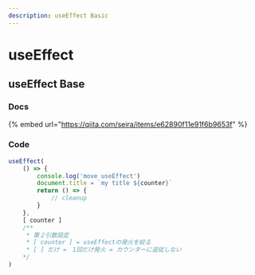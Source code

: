 ```yaml
---
description: useEffect Basic
---
```


# useEffect

## useEffect Base

### Docs

{% embed url="https://qiita.com/seira/items/e62890f11e91f6b9653f" %}

### Code

```javascript
useEffect(
    () => {
        console.log('move useEffect')
        document.title = `my title ${counter}`
        return () => {
            // cleanup
        }
    },
    [ counter ]
    /**
     * 第２引数設定
     * [ counter ] = useEffectの発火を絞る
     * [ ] だけ =　1回だけ発火 = カウンターに追従しない
    */
)
```

